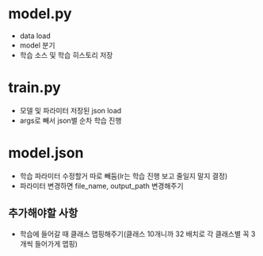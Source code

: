 # model.py
- data load
- model 분기
- 학습 소스 및 학습 히스토리 저장

# train.py
- 모델 및 파라미터 저장된 json load
- args로 빼서 json별 순차 학습 진행

# model.json
- 학습 파라미터 수정할거 따로 빼둠(lr는 학습 진행 보고 줄일지 말지 결정)
- 파라미터 변경하면 file_name, output_path 변경해주기

## 추가해야할 사항
- 학습에 들어갈 때 클래스 맵핑해주기(클래스 10개니까 32 배치로 각 클래스별 꼭 3개씩 들어가게 맵핑)
